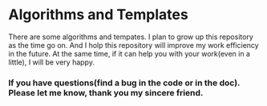 # Algorithms and Templates

There are some algorithms and tempates. I plan to grow up this repository as the time go on. And I holp this repository will improve my work efficiency in the future. At the same time, if it can help you with your work(even in a little), I will be very happy. 


### If you have questions(find a bug in the code or in the doc). Please let me know, thank you my sincere friend. 

